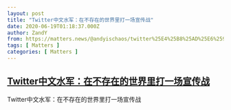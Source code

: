 ```yaml
---
layout: post
title: "Twitter中文水军：在不存在的世界里打一场宣传战"
date: 2020-06-19T01:18:37.000Z
author: ZandY
from: https://matters.news/@andyischaos/twitter%25E4%25B8%25AD%25E6%2596%2587%25E6%25B0%25B4%25E5%2586%259B-%25E5%259C%25A8%25E4%25B8%258D%25E5%25AD%2598%25E5%259C%25A8%25E7%259A%2584%25E4%25B8%2596%25E7%2595%258C%25E9%2587%258C%25E6%2589%2593%25E4%25B8%2580%25E5%259C%25BA%25E5%25AE%25A3%25E4%25BC%25A0%25E6%2588%2598-bafyreidf42aclwsen3rjwtqzzyljaebhc7besrhdpelodwp3moi2swgrbi
tags: [ Matters ]
categories: [ Matters ]
---
```

<!--1592529517000-->
[Twitter中文水军：在不存在的世界里打一场宣传战](https://matters.news/@andyischaos/twitter%25E4%25B8%25AD%25E6%2596%2587%25E6%25B0%25B4%25E5%2586%259B-%25E5%259C%25A8%25E4%25B8%258D%25E5%25AD%2598%25E5%259C%25A8%25E7%259A%2584%25E4%25B8%2596%25E7%2595%258C%25E9%2587%258C%25E6%2589%2593%25E4%25B8%2580%25E5%259C%25BA%25E5%25AE%25A3%25E4%25BC%25A0%25E6%2588%2598-bafyreidf42aclwsen3rjwtqzzyljaebhc7besrhdpelodwp3moi2swgrbi)
------

<div>
Twitter中文水军：在不存在的世界里打一场宣传战
</div>
